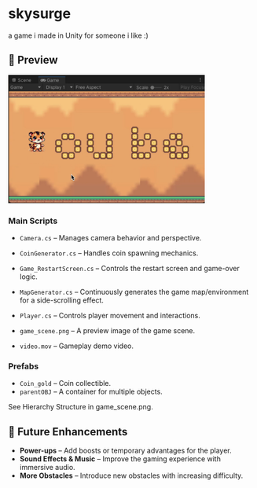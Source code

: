 # skysurge
a game i made in Unity for someone i like :) 

## 📸 Preview  
<img src="preview.png" alt="Preview" width="400"/>

### **Main Scripts**  
- `Camera.cs` – Manages camera behavior and perspective.  
- `CoinGenerator.cs` – Handles coin spawning mechanics.  
- `Game_RestartScreen.cs` – Controls the restart screen and game-over logic.  
- `MapGenerator.cs` – Continuously generates the game map/environment for a side-scrolling effect.  
- `Player.cs` – Controls player movement and interactions.  

- `game_scene.png` – A preview image of the game scene.  
- `video.mov` – Gameplay demo video.  

### **Prefabs**  
- `Coin_gold` – Coin collectible.  
- `parentOBJ` – A container for multiple objects.  

See Hierarchy Structure in game_scene.png.

## **🔮 Future Enhancements**  
- **Power-ups** – Add boosts or temporary advantages for the player.  
- **Sound Effects & Music** – Improve the gaming experience with immersive audio.  
- **More Obstacles** – Introduce new obstacles with increasing difficulty. 


